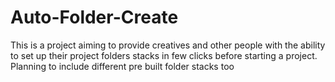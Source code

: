 # Auto-Folder-Create

This is a project aiming to provide creatives and other people with the ability to set up their project folders stacks in few clicks before starting a project.
Planning to include different pre built folder stacks too
